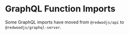 # GraphQL Function Imports

Some GraphQL imports have moved from `@redwodjs/api` to `@redwoodjs/graphql-server`.
